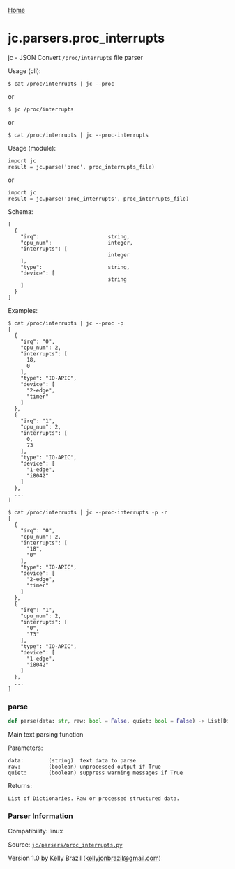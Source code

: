 [Home](https://kellyjonbrazil.github.io/jc/)
<a id="jc.parsers.proc_interrupts"></a>

# jc.parsers.proc_interrupts

jc - JSON Convert `/proc/interrupts` file parser

Usage (cli):

    $ cat /proc/interrupts | jc --proc

or

    $ jc /proc/interrupts

or

    $ cat /proc/interrupts | jc --proc-interrupts

Usage (module):

    import jc
    result = jc.parse('proc', proc_interrupts_file)

or

    import jc
    result = jc.parse('proc_interrupts', proc_interrupts_file)

Schema:

    [
      {
        "irq":                      string,
        "cpu_num":                  integer,
        "interrupts": [
                                    integer
        ],
        "type":                     string,
        "device": [
                                    string
        ]
      }
    ]

Examples:

    $ cat /proc/interrupts | jc --proc -p
    [
      {
        "irq": "0",
        "cpu_num": 2,
        "interrupts": [
          18,
          0
        ],
        "type": "IO-APIC",
        "device": [
          "2-edge",
          "timer"
        ]
      },
      {
        "irq": "1",
        "cpu_num": 2,
        "interrupts": [
          0,
          73
        ],
        "type": "IO-APIC",
        "device": [
          "1-edge",
          "i8042"
        ]
      },
      ...
    ]

    $ cat /proc/interrupts | jc --proc-interrupts -p -r
    [
      {
        "irq": "0",
        "cpu_num": 2,
        "interrupts": [
          "18",
          "0"
        ],
        "type": "IO-APIC",
        "device": [
          "2-edge",
          "timer"
        ]
      },
      {
        "irq": "1",
        "cpu_num": 2,
        "interrupts": [
          "0",
          "73"
        ],
        "type": "IO-APIC",
        "device": [
          "1-edge",
          "i8042"
        ]
      },
      ...
    ]

<a id="jc.parsers.proc_interrupts.parse"></a>

### parse

```python
def parse(data: str, raw: bool = False, quiet: bool = False) -> List[Dict]
```

Main text parsing function

Parameters:

    data:        (string)  text data to parse
    raw:         (boolean) unprocessed output if True
    quiet:       (boolean) suppress warning messages if True

Returns:

    List of Dictionaries. Raw or processed structured data.

### Parser Information
Compatibility:  linux

Source: [`jc/parsers/proc_interrupts.py`](https://github.com/kellyjonbrazil/jc/blob/master/jc/parsers/proc_interrupts.py)

Version 1.0 by Kelly Brazil (kellyjonbrazil@gmail.com)

